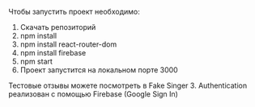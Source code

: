 Чтобы запустить проект необходимо:
1) Скачать репозиторий
2) npm install
3) npm install react-router-dom
4) npm install firebase
5) npm start
6) Проект запустится на локальном порте 3000

Тестовые отзывы можете посмотреть в Fake Singer 3.
Authentication реализован с помощью Firebase (Google Sign In)
